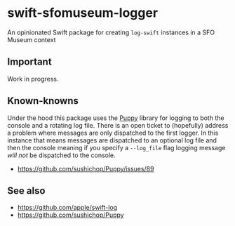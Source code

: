 # swift-sfomuseum-logger

An opinionated Swift package for creating `log-swift` instances in a SFO Museum context

## Important

Work in progress.

## Known-knowns

Under the hood this package uses the [Puppy](https://github.com/sushichop/Puppy) library for logging to both the console and a rotating log file. There is an open ticket to (hopefully) address a problem where messages are only dispatched to the first logger. In this instance that means messages are dispatched to an optional log file and then the console meaning if you specify a `--log_file` flag logging message _will not_ be dispatched to the console.

* https://github.com/sushichop/Puppy/issues/89

## See also

* https://github.com/apple/swift-log
* https://github.com/sushichop/Puppy